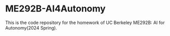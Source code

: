 # ME292B-AI4Autonomy
This is the code repository for the homework of UC Berkeley ME292B: AI for Autonomy(2024 Spring).
